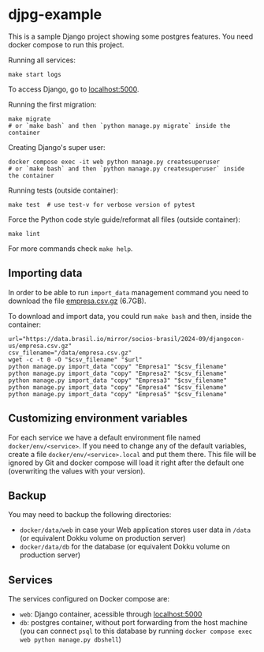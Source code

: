 # djpg-example

This is a sample Django project showing some postgres features. You need docker compose to run this project.

Running all services:

```shell
make start logs
```

To access Django, go to [localhost:5000](http://localhost:5000).

Running the first migration:

```shell
make migrate
# or `make bash` and then `python manage.py migrate` inside the container
```

Creating Django's super user:

```shell
docker compose exec -it web python manage.py createsuperuser
# or `make bash` and then `python manage.py createsuperuser` inside the container
```

Running tests (outside container):

```shell
make test  # use test-v for verbose version of pytest
```

Force the Python code style guide/reformat all files (outside container):

```shell
make lint
```

For more commands check `make help`.


## Importing data

In order to be able to run `import_data` management command you need to download the file
[empresa.csv.gz](https://data.brasil.io/mirror/socios-brasil/2024-09/djangocon-us/empresa.csv.gz) (6.7GB).

To download and import data, you could run `make bash` and then, inside the container:

```shell
url="https://data.brasil.io/mirror/socios-brasil/2024-09/djangocon-us/empresa.csv.gz"
csv_filename="/data/empresa.csv.gz"
wget -c -t 0 -O "$csv_filename" "$url"
python manage.py import_data "copy" "Empresa1" "$csv_filename"
python manage.py import_data "copy" "Empresa2" "$csv_filename"
python manage.py import_data "copy" "Empresa3" "$csv_filename"
python manage.py import_data "copy" "Empresa4" "$csv_filename"
python manage.py import_data "copy" "Empresa5" "$csv_filename"
```

## Customizing environment variables

For each service we have a default environment file named `docker/env/<service>`. If you need to change any of the
default variables, create a file `docker/env/<service>.local` and put them there. This file will be ignored by Git and
docker compose will load it right after the default one (overwriting the values with your version).


## Backup

You may need to backup the following directories:
- `docker/data/web` in case your Web application stores user data in `/data` (or equivalent Dokku volume on production
  server)
- `docker/data/db` for the database (or equivalent Dokku volume on production server)


## Services

The services configured on Docker compose are:

- `web`: Django container, acessible through [localhost:5000](http://localhost:5000/)
- `db`: postgres container, without port forwarding from the host machine (you can connect `psql` to this database by
  running `docker compose exec web python manage.py dbshell`)
